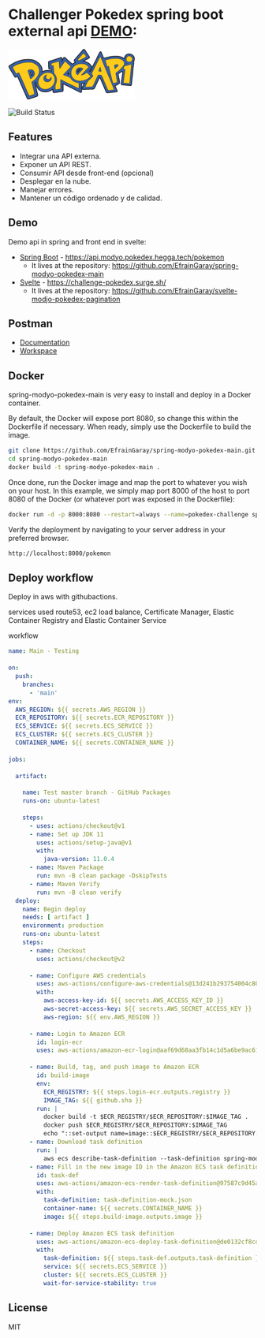 # Challenger Pokedex spring boot external api [DEMO](https://api.modyo.pokedex.hegga.tech/pokemon):
[![N|Solid](https://raw.githubusercontent.com/PokeAPI/media/master/logo/pokeapi_256.png)](https://pokeapi.co/)

![Build Status](https://github.com/EfrainGaray/spring-modyo-pokedex-main/actions/workflows/main.yaml/badge.svg)


## Features

- Integrar una API externa.
- Exponer un API REST.
- Consumir API desde front-end (opcional)
- Desplegar en la nube.
- Manejar errores.
- Mantener un código ordenado y de calidad.


## Demo

Demo api in spring and front end in svelte:

- [Spring Boot](https://spring.io/) - https://api.modyo.pokedex.hegga.tech/pokemon
  - It lives at the repository: https://github.com/EfrainGaray/spring-modyo-pokedex-main
- [Svelte](https://svelte.dev/) - https://challenge-pokedex.surge.sh/
  - It lives at the repository:  https://github.com/EfrainGaray/svelte-modjo-pokedex-pagination

## Postman 
- [Documentation](https://documenter.getpostman.com/view/7215252/Uyr8kd4t)
- [Workspace](https://www.postman.com/grey-trinity-131844/workspace/challenge-pokedex/request/7215252-e74d5146-2793-4808-82a0-2c2e37be9db9)

## Docker

spring-modyo-pokedex-main is very easy to install and deploy in a Docker container.

By default, the Docker will expose port 8080, so change this within the
Dockerfile if necessary. When ready, simply use the Dockerfile to
build the image.

```sh
git clone https://github.com/EfrainGaray/spring-modyo-pokedex-main.git
cd spring-modyo-pokedex-main
docker build -t spring-modyo-pokedex-main .
```

Once done, run the Docker image and map the port to whatever you wish on
your host. In this example, we simply map port 8000 of the host to
port 8080 of the Docker (or whatever port was exposed in the Dockerfile):

```sh
docker run -d -p 8000:8080 --restart=always --name=pokedex-challenge spring-modyo-pokedex-main
```

Verify the deployment by navigating to your server address in
your preferred browser.

```sh
http://localhost:8000/pokemon
```

## Deploy workflow

Deploy in aws with githubactions.

services used route53, ec2 load balance, Certificate Manager, Elastic Container Registry and
Elastic Container Service

workflow
```yaml
name: Main - Testing

on:
  push:
    branches:
      - 'main'
env:
  AWS_REGION: ${{ secrets.AWS_REGION }}
  ECR_REPOSITORY: ${{ secrets.ECR_REPOSITORY }}
  ECS_SERVICE: ${{ secrets.ECS_SERVICE }}
  ECS_CLUSTER: ${{ secrets.ECS_CLUSTER }}
  CONTAINER_NAME: ${{ secrets.CONTAINER_NAME }}
  
jobs:

  artifact:

    name: Test master branch - GitHub Packages
    runs-on: ubuntu-latest

    steps:
      - uses: actions/checkout@v1
      - name: Set up JDK 11
        uses: actions/setup-java@v1
        with:
          java-version: 11.0.4
      - name: Maven Package
        run: mvn -B clean package -DskipTests
      - name: Maven Verify
        run: mvn -B clean verify
  deploy:
    name: Begin deploy
    needs: [ artifact ]
    environment: production
    runs-on: ubuntu-latest
    steps:
      - name: Checkout
        uses: actions/checkout@v2

      - name: Configure AWS credentials
        uses: aws-actions/configure-aws-credentials@13d241b293754004c80624b5567555c4a39ffbe3
        with:
          aws-access-key-id: ${{ secrets.AWS_ACCESS_KEY_ID }}
          aws-secret-access-key: ${{ secrets.AWS_SECRET_ACCESS_KEY }}
          aws-region: ${{ env.AWS_REGION }}

      - name: Login to Amazon ECR
        id: login-ecr
        uses: aws-actions/amazon-ecr-login@aaf69d68aa3fb14c1d5a6be9ac61fe15b48453a2

      - name: Build, tag, and push image to Amazon ECR
        id: build-image
        env:
          ECR_REGISTRY: ${{ steps.login-ecr.outputs.registry }}
          IMAGE_TAG: ${{ github.sha }}
        run: |
          docker build -t $ECR_REGISTRY/$ECR_REPOSITORY:$IMAGE_TAG .
          docker push $ECR_REGISTRY/$ECR_REPOSITORY:$IMAGE_TAG
          echo "::set-output name=image::$ECR_REGISTRY/$ECR_REPOSITORY:$IMAGE_TAG"
      - name: Download task definition
        run: |
          aws ecs describe-task-definition --task-definition spring-modyo-pokedex-challenge-task --query taskDefinition > task-definition.json
      - name: Fill in the new image ID in the Amazon ECS task definition
        id: task-def
        uses: aws-actions/amazon-ecs-render-task-definition@97587c9d45a4930bf0e3da8dd2feb2a463cf4a3a
        with:
          task-definition: task-definition-mock.json
          container-name: ${{ secrets.CONTAINER_NAME }}
          image: ${{ steps.build-image.outputs.image }}

      - name: Deploy Amazon ECS task definition
        uses: aws-actions/amazon-ecs-deploy-task-definition@de0132cf8cdedb79975c6d42b77eb7ea193cf28e
        with:
          task-definition: ${{ steps.task-def.outputs.task-definition }}
          service: ${{ secrets.ECS_SERVICE }}
          cluster: ${{ secrets.ECS_CLUSTER }}
          wait-for-service-stability: true
```

## License

MIT
